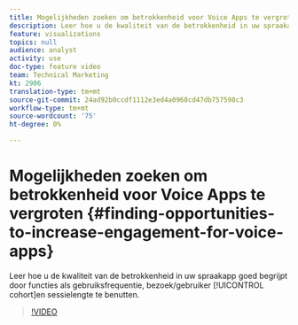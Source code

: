 ```yaml
---
title: Mogelijkheden zoeken om betrokkenheid voor Voice Apps te vergroten
description: Leer hoe u de kwaliteit van de betrokkenheid in uw spraakapp goed begrijpt door functies als gebruiksfrequentie, cohort, bezoek/gebruiker en sessielengte te benutten.
feature: visualizations
topics: null
audience: analyst
activity: use
doc-type: feature video
team: Technical Marketing
kt: 2906
translation-type: tm+mt
source-git-commit: 24ad92b0ccdf1112e3ed4a0968cd47db757598c3
workflow-type: tm+mt
source-wordcount: '75'
ht-degree: 0%

---
```



# Mogelijkheden zoeken om betrokkenheid voor Voice Apps te vergroten {#finding-opportunities-to-increase-engagement-for-voice-apps}

Leer hoe u de kwaliteit van de betrokkenheid in uw spraakapp goed begrijpt door functies als gebruiksfrequentie, bezoek/gebruiker [!UICONTROL cohort]en sessielengte te benutten.

>[!VIDEO](https://video.tv.adobe.com/v/27223/?quality=9)
